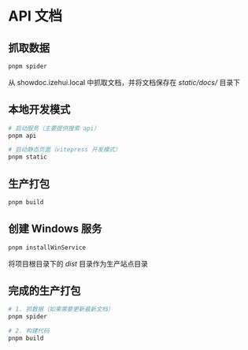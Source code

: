 # API 文档

## 抓取数据
```bash
pnpm spider
```

从 showdoc.izehui.local 中抓取文档，并将文档保存在 _static/docs/_ 目录下

## 本地开发模式
```bash
# 启动服务（主要提供搜索 api）
pnpm api

# 启动静态页面（vitepress 开发模式）
pnpm static
```

## 生产打包
```bash
pnpm build
```

## 创建 Windows 服务
```bash
pnpm installWinService
```

将项目根目录下的 _dist_ 目录作为生产站点目录

## 完成的生产打包
```bash
# 1. 抓数据（如果需要更新最新文档）
pnpm spider

# 2. 构建代码
pnpm build
```
